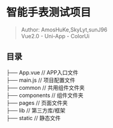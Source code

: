 # 智能手表测试项目

> Author: AmosHuKe,SkyLyt,sunJ96  
> Vue2.0 - Uni-App - ColorUi  

## 目录  

├── App.vue  // APP入口文件  
├── main.js  // 项目配置文件  
├── common  // 共用组件文件夹  
├── components  // 组件文件夹  
├── pages  // 页面文件夹  
├── lib  // 第三方库/框架  
├── static  // 静态文件  
